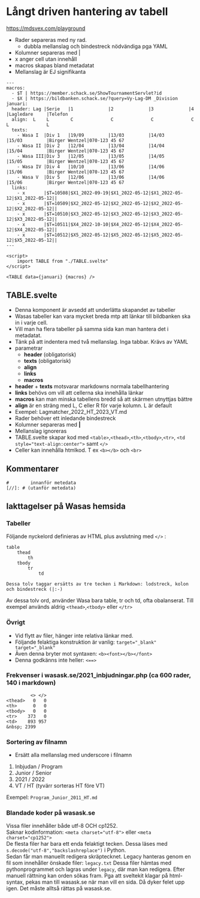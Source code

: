 # Långt driven hantering av tabell

https://mdsvex.com/playground

* Rader separeras med ny rad. 
	* dubbla mellanslag och bindestreck nödvändiga pga YAML
* Kolumner separeras med |
* x anger cell utan innehåll
* macros skapas bland metadatat
* Mellanslag är EJ signifikanta

```
---
macros:
  - $T | https://member.schack.se/ShowTournamentServlet?id
  - $X | https://bildbanken.schack.se/?query=Vy-Lag-DM _Division 
januari:
  header: Lag |Serie   |1             |2             |3             |4             |Lagledare     |Telefon
  align:  L    L        C              C              C              C              L              L
  texts:
    - Wasa I  |Div 1   |19/09         |13/03         |14/03         |15/03         |Birger Wentzel|070-123 45 67
    - Wasa II |Div 2   |12/04         |13/04         |14/04         |15/04         |Birger Wentzel|070-123 45 67
    - Wasa III|Div 3   |12/05         |13/05         |14/05         |15/05         |Birger Wentzel|070-123 45 67
    - Wasa IV |Div 4   |10/10         |13/06         |14/06         |15/06         |Birger Wentzel|070-123 45 67
    - Wasa V  |Div 5   |12/06         |13/06         |14/06         |15/06         |Birger Wentzel|070-123 45 67
  links:
    - x       |$T=10508|$X1_2022-09-19|$X1_2022-05-12|$X1_2022-05-12|$X1_2022-05-12||
    - x       |$T=10509|$X2_2022-05-12|$X2_2022-05-12|$X2_2022-05-12|$X2_2022-05-12||
    - x       |$T=10510|$X3_2022-05-12|$X3_2022-05-12|$X3_2022-05-12|$X3_2022-05-12||
    - x       |$T=10511|$X4_2022-10-10|$X4_2022-05-12|$X4_2022-05-12|$X4_2022-05-12||
    - x       |$T=10512|$X5_2022-05-12|$X5_2022-05-12|$X5_2022-05-12|$X5_2022-05-12||
---

<script>
	import TABLE from "./TABLE.svelte"
</script>

<TABLE data={januari} {macros} />
```

## TABLE.svelte

* Denna komponent är avsedd att underlätta skapandet av tabeller
* Wasas tabeller kan vara mycket breda mtp att länkar till bildbanken ska in i varje cell.
* Vill man ha flera tabeller på samma sida kan man hantera det i metadatat.
* Tänk på att indentera med två mellanslag. Inga tabbar. Krävs av YAML
* parametrar
	* **header** (obligatorisk)
	* **texts**  (obligatorisk)
	* **align**
	* **links** 
	* **macros**
* **header** + **texts** motsvarar markdowns normala tabellhantering
* **links** behövs om vill att cellerna ska innehålla länkar
* **macros** kan man minska tabellens bredd så att skärmen utnyttjas bättre
* **align** är en sträng med L, C eller R för varje kolumn. L är default
* Exempel: Lagmatcher_2022_HT_2023_VT.md
* Rader behöver ett inledande bindestreck
* Kolumner separeras med **|**
* Mellanslag ignoreras
* TABLE.svelte skapar kod med `<table>`,`<thead>`,`<th>`,`<tbody>`,`<tr>`, `<td style="text-align:center">` samt `</>`
* Celler kan innehålla htmlkod. T ex `<b></b>` och `<br>`

## Kommentarer
```
#        innanför metedata
[//]: # (utanför metedata)
```

## Iakttagelser på Wasas hemsida

### Tabeller

Följande nyckelord definieras av HTML plus avslutning med `</>` :
```
table
	thead
		th
	tbody
		tr
			td

Dessa tolv taggar ersätts av tre tecken i Markdown: lodstreck, kolon och bindestreck (|:-)
```

Av dessa tolv ord, använder Wasa bara table, tr och td, ofta obalanserat.
Till exempel används aldrig `<thead>`,`<tbody>` eller `</tr>`

### Övrigt

* Vid flytt av filer, hänger inte relativa länkar med.
* Följande felaktiga konstruktion är vanlig: `target="_blank" target="_blank"`
* Även denna bryter mot syntaxen: `<b><font></b></font>`
* Denna godkänns inte heller: `<==>`

### Frekvenser i wasask.se/2021_inbjudningar.php (ca 600 rader, 140 i markdown)

```
         <> </>
<thead>   0   0
<th>      0   0
<tbody>   0   0
<tr>    373   0
<td>    893 957
&nbsp; 2399
```

### Sortering av filnamn

* Ersätt alla mellanslag med underscore i filnamn

1. Inbjudan / Program
2. Junior / Senior
3. 2021 / 2022
4. VT / HT (tyvärr sorteras HT före VT)

Exempel: `Program_Junior_2011_HT.md`

### Blandade koder på wasask.se

Vissa filer innehåller både utf-8 OCH cp1252.  
Saknar kodinformation: `<meta charset="utf-8">` eller `<meta charset="cp1252">`  
De flesta filer har bara ett enda felaktigt tecken. Dessa läses med `s.decode("utf-8","backslashreplace")` i Python.  
Sedan får man manuellt redigera skräptecknet.
Legacy hanteras genom en fil som innehåller önskade filer: `legacy.txt`
Dessa filer hämtas med pythonprogrammet och lagras under `legacy`, där man kan redigera.
Efter manuell rättning kan orden sökas fram.
Pga att sveltekit klagar på html-syntax, pekas man till wasask.se när man vill en sida.
Då dyker felet upp igen. Det måste alltså rättas på wasask.se.


